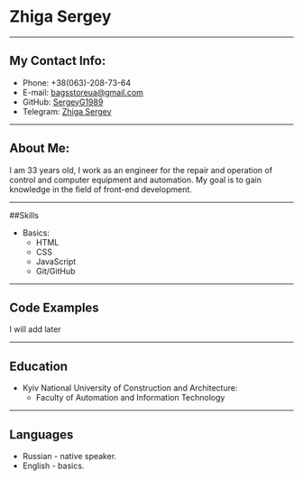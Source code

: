 # Zhiga Sergey
*********
## My Contact Info:
* Phone: +38(063)-208-73-64
* E-mail: bagsstoreua@gmail.com
* GitHub: [SergeyG1989](https://github.com/SergeyG1989/)
* Telegram: [Zhiga Sergey](https://t.me/ZhigaSergey)
*********
## About Me:
I am 33 years old, I work as an engineer for the repair and operation of control and computer equipment and automation. My goal is to gain knowledge in the field of front-end development.
*****
##Skills
* Basics:
  + HTML
  + CSS
  + JavaScript
  + Git/GitHub
****
## Code Examples
I will add later
*****
## Education
* Kyiv National University of Construction and Architecture: 
  + Faculty of Automation and Information Technology
******
## Languages
* Russian - native speaker.
* English - basics.
